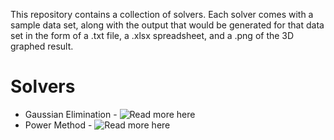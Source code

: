 This repository contains a collection of solvers. Each solver comes with a sample data set, along with the output that would be generated for that data set in the form of a .txt file, a .xlsx spreadsheet, and a .png of the 3D graphed result.

Solvers
==================================================================
- Gaussian Elimination - ![Read more here](https://en.wikipedia.org/wiki/Gaussian_elimination)
- Power Method - ![Read more here](https://en.wikipedia.org/wiki/Power_iteration)
